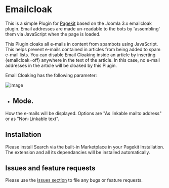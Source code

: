 #  Emailcloak
This is a simple Plugin for <a href="https://pagekit.com">Pagekit</a> based on the Joomla 3.x emailcloak plugin.
Email addresses are made un-readable to the bots by 'assembling' them via JavaScript when the page is loaded.

This Plugin cloaks all e-mails in content from spambots using JavaScript. This helps prevent e-mails contained in articles from being added to spam e-mail lists. You can disable Email Cloaking inside an article by inserting {emailcloak=off} anywhere in the text of the article. In this case, no e-mail addresses in the article will be cloaked by this Plugin.

Email Cloaking has the following parameter:

![image](https://pagekit.friendly-it.ru/storage/img/image.jpg)
* ## Mode. 
How the e-mails will be displayed. Options are "As linkable mailto address" or as "Non-Linkable text".

## Installation

Please install Search via the built-in Marketplace in your Pagekit Installation.
The extension and all its dependancies will be installed automatically.

## Issues and feature requests

Please use the [issues section](https://github.com/neicv/pagekit-emailcloak/issues) to file any bugs or feature requests.
